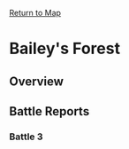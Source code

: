 [Return to Map](https://barry4356.pythonanywhere.com/aof_interactive_map?showBattles=on)

# Bailey's Forest
## Overview
## Battle Reports
### Battle 3

